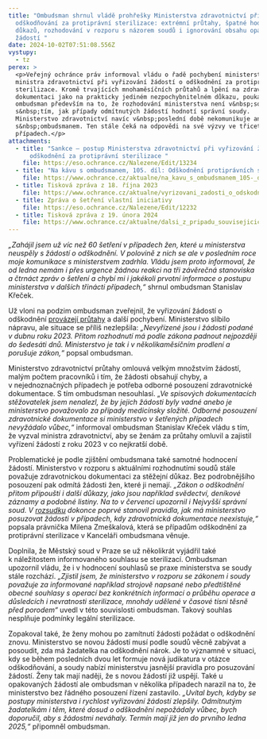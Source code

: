 ```yaml
---
title: "Ombudsman shrnul vládě prohřešky Ministerstva zdravotnictví při
  odškodňování za protiprávní sterilizace: extrémní průtahy, špatné hodnocení
  důkazů, rozhodování v rozporu s názorem soudů i ignorování obsahu opakovaných
  žádostí "
date: 2024-10-02T07:51:08.556Z
vystupy:
  - tz
perex: >
  <p>Veřejný ochránce práv informoval vládu o řadě pochybení ministerstva i
  ministra zdravotnictví při vyřizování žádostí o odškodnění za protiprávní
  sterilizace. Kromě trvajících mnohaměsíčních průtahů a lpění na zdravotnické
  dokumentaci jako na prakticky jediném nezpochybnitelném důkazu, poukázal
  ombudsman především na to, že rozhodování ministerstva není v&nbsp;souladu
  s&nbsp;tím, jak případy odmítnutých žádostí hodnotí správní soudy.
  Ministerstvo zdravotnictví navíc v&nbsp;poslední době nekomunikuje ani
  s&nbsp;ombudsmanem. Ten stále čeká na odpovědi na své výzvy ve třiceti
  případech.</p>
attachments:
  - title: "Sankce – postup Ministerstva zdravotnictví při vyřizování žádostí o
      odškodnění za protiprávní sterilizace "
    file: https://eso.ochrance.cz/Nalezene/Edit/13234
  - title: "Na kávu s ombudsmanem, 105. díl: Odškodnění protiprávních sterilizací"
    file: https://www.ochrance.cz/aktualne/na_kavu_s_ombudsmanem_105-_dil_odskodneni_protipravnich_sterilizaci/
  - title: Tisková zpráva z 18. října 2023
    file: https://www.ochrance.cz/aktualne/vyrizovani_zadosti_o_odskodneni_za_protipravni_sterilizace_doprovazeji_na_ministerstvu_zdravotnictvi_pochybeni_zjistil_ombudsman/
  - title: Zpráva o šetření vlastní iniciativy
    file: https://eso.ochrance.cz/Nalezene/Edit/12232
  - title: Tisková zpráva z 19. února 2024
    file: https://www.ochrance.cz/aktualne/dalsi_z_pripadu_souvisejicich_s_odskodnenim_za_protipravni_sterilizace_nemocnice_se_diky_ombudsmanovi_omluvila_zene_ktere_predcasne_skartovala_zdravotnickou_dokumentaci/
---
```

<p><em>&bdquo;Zahájil jsem už víc než 60 šetření v&nbsp;případech žen, které u ministerstva neuspěly s&nbsp;žádostí o odškodnění. V&nbsp;polovině z&nbsp;nich se ale v&nbsp;posledním roce moje komunikace s ministerstvem zadrhla. Vládu jsem proto informoval, že od ledna nemám i přes urgence žádnou reakci na tři závěrečná stanoviska a čtrnáct zpráv o šetření a chybí mi i jakékoli prvotní informace o postupu ministerstva v dalších třinácti případech,&ldquo; </em>shrnul ombudsman Stanislav Křeček.</p>

<p>Už vloni na podzim ombudsman zveřejnil, že vyřizování žádostí o odškodnění <a href="https://www.ochrance.cz/aktualne/vyrizovani_zadosti_o_odskodneni_za_protipravni_sterilizace_doprovazeji_na_ministerstvu_zdravotnictvi_pochybeni_zjistil_ombudsman/">provázejí průtahy</a> a další pochybení. Ministerstvo slíbilo nápravu, ale situace se příliš nezlepšila: <em>&bdquo;Nevyřízené jsou i žádosti podané v dubnu roku 2023. Přitom rozhodnutí má podle zákona padnout nejpozději do šedesáti dnů. Ministerstvo je tak i v několikaměsíčním prodlení a porušuje zákon,&ldquo;</em> popsal ombudsman.</p>

<p>Ministerstvo zdravotnictví průtahy omlouvá velkým množstvím žádostí, malým počtem pracovníků i tím, že žádosti obsahují chyby, a v&nbsp;nejednoznačných případech je potřeba odborné posouzení zdravotnické dokumentace. S&nbsp;tím ombudsman nesouhlasí. <em>&bdquo;Ve spisových dokumentacích stěžovatelek jsem nenalezl, že by jejich žádosti byly vadné anebo je ministerstvo považovalo za případy medicínsky složité. Odborné posouzení zdravotnické dokumentace si ministerstvo v&nbsp;šetřených případech nevyžádalo vůbec,&ldquo; </em>informoval ombudsman Stanislav Křeček vládu s&nbsp;tím, že vyzval ministra zdravotnictví, aby se ženám za průtahy omluvil a zajistil vyřízení žádostí z&nbsp;roku 2023 v&nbsp;co nejkratší době.&nbsp;</p>

<p>Problematické je podle zjištění ombudsmana také samotné hodnocení žádostí. Ministerstvo v&nbsp;rozporu s&nbsp;aktuálními rozhodnutími soudů stále považuje zdravotnickou dokumentaci za stěžejní důkaz. Bez podrobnějšího posouzení pak odmítá žádosti žen, které ji nemají. <em>&bdquo;Zákon o odškodnění přitom připouští i další důkazy, jako jsou například svědectví, deníkové záznamy a podobné listiny. Na to v červenci upozornil i Nejvyšší správní soud. V </em><a href="https://vyhledavac.nssoud.cz/DokumentOriginal/Text/722950"><em>rozsudku</em></a><em> dokonce poprvé stanovil pravidla, jak má ministerstvo posuzovat žádosti v&nbsp;případech, kdy zdravotnická dokumentace neexistuje,&ldquo;</em> popsala právnička Milena Zmeškalová, která se případům odškodnění za protiprávní sterilizace v&nbsp;Kanceláři ombudsmana věnuje.</p>

<p>Doplnila, že Městský soud v&nbsp;Praze se už několikrát vyjádřil také k&nbsp;náležitostem informovaného souhlasu se sterilizací. Ombudsman upozornil vládu, že i v&nbsp;hodnocení souhlasů se praxe ministerstva se soudy stále rozchází. <em>&bdquo;Zjistil jsem, že ministerstvo v&nbsp;rozporu se zákonem i soudy považuje za informované například strojově napsané nebo předtištěné obecné souhlasy s operací bez konkrétních informací o průběhu operace a důsledcích i nevratnosti sterilizace, mnohdy udělené v&nbsp;časové tísni těsně před porodem&ldquo;</em> uvedl v&nbsp;této souvislosti ombudsman. Takový souhlas nesplňuje podmínky legální sterilizace.</p>

<p>Zopakoval také, že ženy mohou po zamítnutí žádosti požádat o odškodnění znovu. Ministerstvo se novou žádostí musí podle soudů věcně zabývat a posoudit, zda má žadatelka na odškodnění nárok. Je to významné v&nbsp;situaci, kdy se během posledních dvou let formuje nová judikatura v&nbsp;otázce odškodňování, a soudy nabízí ministerstvu jasnější pravidla pro posuzování žádostí. Ženy tak mají naději, že s&nbsp;novou žádostí již uspějí. Také u opakovaných žádostí ale ombudsman v&nbsp;několika případech narazil na to, že ministerstvo bez řádného posouzení řízení zastavilo. <em>&bdquo;Uvítal bych, kdyby se postupy ministerstva i rychlost vyřizování žádostí zlepšily. Odmítnutým žadatelkám i těm, které dosud o odškodnění nepožádaly vůbec, bych doporučil, aby s žádostmi neváhaly. Termín mají již jen do prvního ledna 2025,&ldquo;</em> připomněl ombudsman.</p>
